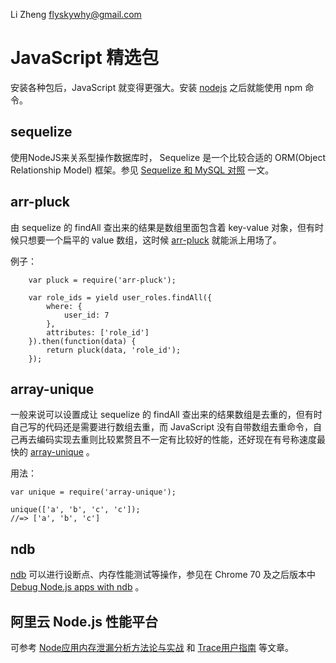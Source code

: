 Li Zheng flyskywhy@gmail.com

# JavaScript 精选包
安装各种包后，JavaScript 就变得更强大。安装 [nodejs](nodejs.org) 之后就能使用 npm 命令。

## sequelize
使用NodeJS来关系型操作数据库时， Sequelize 是一个比较合适的 ORM(Object Relationship Model) 框架。参见 [Sequelize 和 MySQL 对照](https://segmentfault.com/a/1190000003987871) 一文。

## arr-pluck
由 sequelize 的 findAll 查出来的结果是数组里面包含着 key-value 对象，但有时候只想要一个扁平的 value 数组，这时候 [arr-pluck](https://github.com/jonschlinkert/arr-pluck) 就能派上用场了。

例子：
```
    var pluck = require('arr-pluck');

    var role_ids = yield user_roles.findAll({
        where: {
            user_id: 7
        },
        attributes: ['role_id']
    }).then(function(data) {
        return pluck(data, 'role_id');
    });
```
## array-unique
一般来说可以设置成让 sequelize 的 findAll 查出来的结果数组是去重的，但有时自己写的代码还是需要进行数组去重，而 JavaScript 没有自带数组去重命令，自己再去编码实现去重则比较累赘且不一定有比较好的性能，还好现在有号称速度最快的 [array-unique](https://github.com/jonschlinkert/array-unique) 。

用法：

    var unique = require('array-unique');

    unique(['a', 'b', 'c', 'c']);
    //=> ['a', 'b', 'c']

## ndb
[ndb](https://github.com/GoogleChromeLabs/ndb) 可以进行设断点、内存性能测试等操作，参见在 Chrome 70 及之后版本中 [Debug Node.js apps with ndb](https://developers.google.com/web/updates/2018/08/devtools#ndb) 。

## 阿里云 Node.js 性能平台
可参考 [Node应用内存泄漏分析方法论与实战](https://help.aliyun.com/document_detail/64011.html) 和 [Trace用户指南](https://help.aliyun.com/document_detail/72715.html) 等文章。
